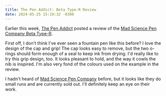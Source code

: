 ```yaml
---
title: The Pen Addict: Beta Type-R Review
date: 2024-05-25 15:19:32 -0300
---
```


Earlier this week, [The Pen Addict](https://www.penaddict.com/) posted a review of the [Mad Science Pen Company Beta Type-R](https://www.penaddict.com/blog/2024/5/22/mad-science-pen-company-beta-type-r-vanness-collaboration-fountain-pen-review).

First off, I don't think I've ever seen a fountain pen like this before? I love the design of the cap and grip! The cap looks easy to remove, but the two o-rings should form enough of a seal to keep ink from drying. I'd really like to try this grip design, too. It looks pleasant to hold, and the way it cowls the nib is inspired. I'm also very fond of the colours used on the example in the review.

I hadn't heard of [Mad Science Pen Company](https://madsciencepencompany.com/en-ca) before, but it looks like they do small runs and are currently sold out. I'll definitely keep an eye on their work.
